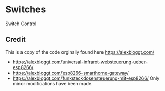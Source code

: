 # Switches
Switch Control

## Credit
This is a copy of the code orginally found here https://alexbloggt.com/
- https://alexbloggt.com/universal-infrarot-websteuerung-ueber-esp8266/
- https://alexbloggt.com/esp8266-smarthome-gateway/
- https://alexbloggt.com/funksteckdosensteuerung-mit-esp8266/
Only minor modifications have been made.
